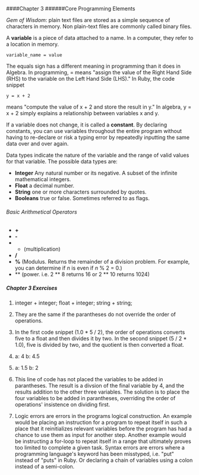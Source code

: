 ####Chapter 3 
######Core Programming Elements

*Gem of Wisdom*: plain text files are stored as a simple sequence of characters in memory. Non plain-text files are commonly called binary files. 

A **variable** is a piece of data attached to a name. In a computer, they refer to a location in memory.

	variable_name = value

The equals sign has a different meaning in programming than it does in Algebra. In programming, = means "assign the value of the Right Hand Side (RHS) to the variable on the Left Hand Side (LHS)." In Ruby, the code snippet

	y = x + 2
	
means "compute the value of x + 2 and store the result in y." In algebra, y = x + 2 simply explains a relationship between variables x and y. 

If a variable does not change, it is called a **constant**. By declaring constants, you can use variables throughout the entire program without having to re-declare or risk a typing error by repeatedly inputting the same data over and over again. 

Data types indicate the nature of the variable and the range of valid values for that variable. The possible data types are: 
- **Integer** Any natural number or its negative. A subset of the infinite mathematical integers.  
- **Float** a decimal number. 
- **String** one or more characters surrounded by quotes. 
- **Booleans** true or false. Sometimes referred to as flags. 



###### Basic Arithmetical Operators 

- **+** 
- **-**
- *   (multiplication)
- **/**
- **%**  (Modulus. Returns the remainder of a division problem. For example, you can determine if *n* is even if *n* % 2 = 0.)
- ** (power. i.e. 2 ** 8 returns 16 or 2 ** 10 returns 1024)


##### Chapter 3 Exercises 
1) integer + integer; float + integer; string + string; 

2) They are the same if the parantheses do not override the order of operations. 

3) In the first code snippet (1.0 * 5 / 2), the order of operations converts five to a float and then divides it by two. In the second snippet (5 / 2 * 1.0), five is divided by two, and the quotient is then converted a float. 

4) a: 4  b: 4.5

5) a: 1.5  b: 2

6) This line of code has not placed the variables to be added in parantheses. The result is a divsion of the final variable by 4, and the results addition to the other three variables. The solution is to place the four variables to be added in parantheses, overriding the order of operations' insistence on dividing first. 

7) Logic errors are errors in the programs logical construction. An example would be placing an instruction for a program to repeat itself in such a place that it reinitializes relevant variables before the program has had a chance to use them as input for another step. Another example would be instructing a for-loop to repeat itself in a range that ultimately proves too limited to complete a given task. Syntax errors are errors where a programming language's keyword has been misstyped, i.e. "put" instead of "puts" in Ruby. Or declaring a chain of variables using a colon instead of a semi-colon. 








